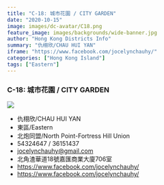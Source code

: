 ```yaml
---
title: "C-18: 城市花園 / CITY GARDEN"
date: "2020-10-15"
image: images/dc-avatar/C18.png
feature_image: images/backgrounds/wide-banner.jpg
author: "Hong Kong Districts Info"
summary: "仇栩欣/CHAU HUI YAN"
iframe: "https://www.facebook.com/jocelynchauhy/"
categories: ["Hong Kong Island"]
tags: ["Eastern"]
---
```


### C-18: 城市花園 / CITY GARDEN  
![](/images/dc-avatar/C18.png)  

 - 仇栩欣/CHAU HUI YAN  
 - 東區/Eastern  
 - 北炮同盟/North Point-Fortress Hill Union  
 - 54324647 / 36151437  
 - jocelynchauhy@gmail.com  
 - 北角渣華道18號嘉匯商業大廈706室  
 - https://www.facebook.com/jocelynchauhy/  
 - https://www.facebook.com/jocelynchauhy/
